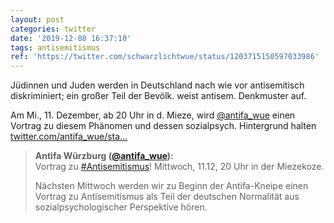 ```yaml
---
layout: post
categories: twitter
date: '2019-12-08 16:37:10'
tags: antisemitismus
ref: 'https://twitter.com/schwarzlichtwue/status/1203715150597033986'
---
```

Jüdinnen und Juden werden in Deutschland nach wie vor antisemitisch diskriminiert; ein großer Teil der Bevölk. weist antisem. Denkmuster auf.



Am Mi., 11. Dezember, ab 20 Uhr in d. Mieze, wird [@antifa_wue](https://twitter.com/antifa_wue) einen Vortrag zu diesem Phänomen und dessen sozialpsych. Hintergrund halten [twitter.com/antifa_wue/sta…](https://twitter.com/antifa_wue/status/1203675424758358022)
> <b>Antifa Würzburg ([@antifa_wue](https://twitter.com/antifa_wue)):</b>  
>Vortrag zu [#Antisemitismus](/t/antisemitismus)! Mittwoch, 11.12, 20 Uhr in der Miezekoze.  
>  
>  
>  
>Nächsten Mittwoch werden wir zu Beginn der Antifa-Kneipe einen Vortrag zu Antisemitismus als Teil der deutschen Normalität aus sozialpsychologischer Perspektive hören.   

